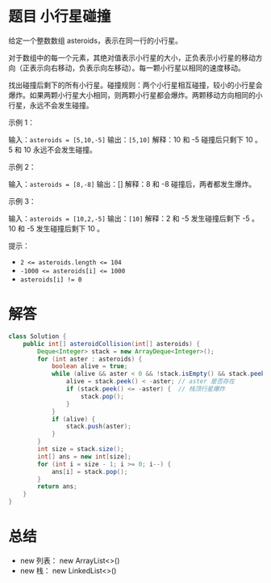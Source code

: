 # 题目 小行星碰撞

给定一个整数数组 asteroids，表示在同一行的小行星。

对于数组中的每一个元素，其绝对值表示小行星的大小，正负表示小行星的移动方向（正表示向右移动，负表示向左移动）。每一颗小行星以相同的速度移动。

找出碰撞后剩下的所有小行星。碰撞规则：两个小行星相互碰撞，较小的小行星会爆炸。如果两颗小行星大小相同，则两颗小行星都会爆炸。两颗移动方向相同的小行星，永远不会发生碰撞。

 

示例 1：

输入：```asteroids = [5,10,-5]```
输出：```[5,10]```
解释：10 和 -5 碰撞后只剩下 10 。 5 和 10 永远不会发生碰撞。

示例 2：

输入：```asteroids = [8,-8]```
输出：[]
解释：8 和 -8 碰撞后，两者都发生爆炸。

示例 3：

输入：```asteroids = [10,2,-5]```
输出：```[10]```
解释：2 和 -5 发生碰撞后剩下 -5 。10 和 -5 发生碰撞后剩下 10 。

提示：

* ```2 <= asteroids.length <= 104```
* ```-1000 <= asteroids[i] <= 1000```
* ```asteroids[i] != 0```

# 解答
```java
class Solution {
    public int[] asteroidCollision(int[] asteroids) {
        Deque<Integer> stack = new ArrayDeque<Integer>();
        for (int aster : asteroids) {
            boolean alive = true;
            while (alive && aster < 0 && !stack.isEmpty() && stack.peek() > 0) {
                alive = stack.peek() < -aster; // aster 是否存在
                if (stack.peek() <= -aster) {  // 栈顶行星爆炸
                    stack.pop();
                }
            }
            if (alive) {
                stack.push(aster);
            }
        }
        int size = stack.size();
        int[] ans = new int[size];
        for (int i = size - 1; i >= 0; i--) {
            ans[i] = stack.pop();
        }
        return ans;
    }
}
```

# 总结

* new 列表： new ArrayList<>()
* new 栈： new LinkedList<>()

